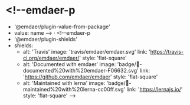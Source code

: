 <!--emdaer-p
  - '@emdaer/plugin-image'
  - src: hero.png
    alt: emdaer
    align: center
-->

# <!--emdaer-p
  - '@emdaer/plugin-value-from-package'
  - value: name
--> · <!--emdaer-p
  - '@emdaer/plugin-shields'
  - shields:
      - alt: 'Travis'
        image: 'travis/emdaer/emdaer.svg'
        link: 'https://travis-ci.org/emdaer/emdaer/'
        style: 'flat-square'
      - alt: 'Documented with emdaer'
        image: 'badge/📓-documented%20with%20emdaer-F06632.svg'
        link: 'https://github.com/emdaer/emdaer'
        style: 'flat-square'
      - alt: 'Maintained with lerna'
        image: 'badge/🐉-maintained%20with%20lerna-cc00ff.svg'
        link: 'https://lernajs.io/'
        style: 'flat-square'
-->

<!--emdaer-p
  - '@emdaer/plugin-value-from-package'
  - value: description
-->

<!-- toc -->

<!--emdaer-p
  - '@emdaer/plugin-node-package'
  - path: '@emdaer/meta/lib/README/what-is-emdaer.js'
-->

<!--emdaer-p
  - '@emdaer/plugin-node-package'
  - path: '@emdaer/meta/lib/README/how-emdaer-works.js'
-->

<!--emdaer-p
  - '@emdaer/plugin-node-package'
  - path: '@emdaer/meta/lib/README/adding-emdaer-to-your-project.js'
-->

<!--emdaer-p
  - '@emdaer/plugin-node-package'
  - path: '@emdaer/meta/lib/README/core-plugins.js'
    runEmdaer: true
-->

<!--emdaer-p
  - '@emdaer/plugin-node-package'
  - path: '@emdaer/meta/lib/README/core-transforms.js'
    runEmdaer: true
-->

<!--emdaer-p
  - '@emdaer/plugin-node-package'
  - path: '@emdaer/meta/lib/README/contributing.js'
-->

<!--emdaer-p
  - '@emdaer/plugin-node-package'
  - path: '@emdaer/meta/lib/README/this-readme.js'
-->

<!--emdaer-p
  - '@emdaer/plugin-node-package'
  - path: '@emdaer/meta/lib/README/license.js'
    runEmdaer: true
-->

<!--emdaer-t
  - '@emdaer/transform-prettier'
  - options:
      proseWrap: preserve
      singleQuote: true
      trailingComma: es5
-->

<!--emdaer-t
  - '@emdaer/transform-smartypants'
  - options: q
-->

<!--emdaer-t
  - '@emdaer/transform-table-of-contents'
-->
